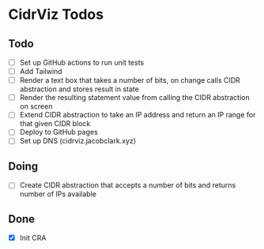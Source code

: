 # CidrViz Todos

## Todo

- [ ] Set up GitHub actions to run unit tests
- [ ] Add Tailwind
- [ ] Render a text box that takes a number of bits, on change calls CIDR abstraction and stores result in state
- [ ] Render the resulting statement value from calling the CIDR abstraction on screen 
- [ ] Extend CIDR abstraction to take an IP address and return an IP range for that given CIDR block 
- [ ] Deploy to GitHub pages
- [ ] Set up DNS (cidrviz.jacobclark.xyz)

## Doing

- [ ] Create CIDR abstraction that accepts a number of bits and returns number of IPs available

## Done

- [x] Init CRA
